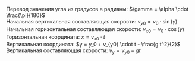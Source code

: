 Перевод значения угла из градусов в радианы: $\gamma = \alpha \cdot \frac{\pi}{180}$  
Начальная вертикальная составляющая скорости: $v_{y0} = v_0 \cdot \sin(\gamma)$  
Начальная горизонтальная составляющая скорости: $v_{x0} = v_0 \cdot \cos(\gamma)$  
Горизонтальная координата: $x = v_{x0} \cdot t$  
Вертикальная координата: $y = y_0 + v_{y0} \cdot t - \frac{g t^2}{2}$  
Вертикальная составляющая скорости: $v_y = v_{y0} - gt$